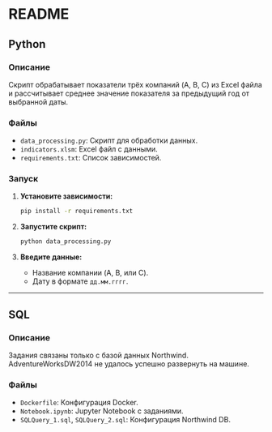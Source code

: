 # README

## Python

### Описание

Скрипт обрабатывает показатели трёх компаний (A, B, C) из Excel файла и рассчитывает среднее значение показателя за предыдущий год от выбранной даты.

### Файлы
- `data_processing.py`: Скрипт для обработки данных.
- `indicators.xlsm`: Excel файл с данными.
- `requirements.txt`: Список зависимостей.

### Запуск

1. **Установите зависимости:**
    ```sh
    pip install -r requirements.txt
    ```

2. **Запустите скрипт:**
    ```sh
    python data_processing.py
    ```

3. **Введите данные:**
    - Название компании (A, B, или C).
    - Дату в формате `дд.мм.гггг`.

---

## SQL

### Описание

Задания связаны только с базой данных Northwind. AdventureWorksDW2014 не удалось успешно развернуть на машине.

### Файлы

- `Dockerfile`: Конфигурация Docker.
- `Notebook.ipynb`: Jupyter Notebook с заданиями.
- `SQLQuery_1.sql`, `SQLQuery_2.sql`: Конфигурация Northwind DB.

